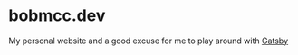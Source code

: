 # bobmcc.dev

My personal website and a good excuse for me to play around with [Gatsby](https://www.gatsbyjs.com/)
